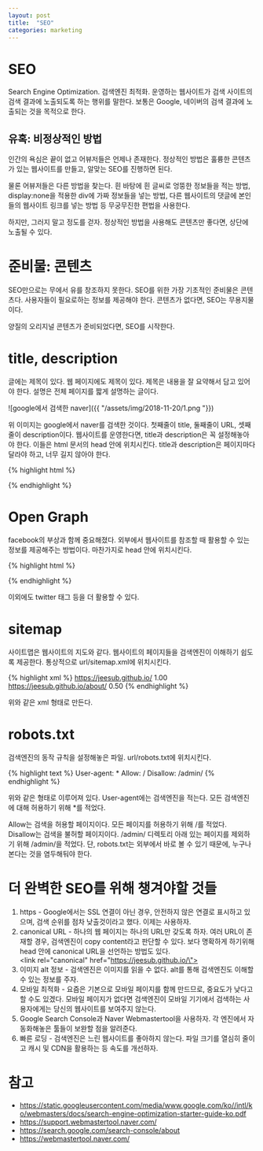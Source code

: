 ```yaml
---
layout: post
title:  "SEO"
categories: marketing
---
```


# SEO

Search Engine Optimization. 검색엔진 최적화. 
운영하는 웹사이트가 검색 사이트의 검색 결과에 노출되도록 하는 행위를 말한다. 
보통은 Google, 네이버의 검색 결과에 노출되는 것을 목적으로 한다. 

## 유혹: 비정상적인 방법

인간의 욕심은 끝이 없고 어뷰저들은 언제나 존재한다. 
정상적인 방법은 훌륭한 콘텐츠가 있는 웹사이트를 만들고, 알맞는 SEO를 진행하면 된다. 

물론 어뷰저들은 다른 방법을 찾는다. 
흰 바탕에 흰 글씨로 엉뚱한 정보들을 적는 방법, display:none을 적용한 div에 가짜 정보들을 넣는 방법, 다른 웹사이트의 댓글에 본인들의 웹사이트 링크를 넣는 방법 등 무궁무진한 편법을 사용한다. 

하지만, 그러지 말고 정도를 걷자. 
정상적인 방법을 사용해도 콘텐츠만 좋다면, 상단에 노출될 수 있다. 

# 준비물: 콘텐츠

SEO만으로는 무에서 유를 창조하지 못한다. 
SEO를 위한 가장 기초적인 준비물은 콘텐츠다. 
사용자들이 필요로하는 정보를 제공해야 한다. 
콘텐츠가 없다면, SEO는 무용지물이다. 

양질의 오리지널 콘텐츠가 준비되었다면, SEO를 시작한다. 

# title, description

글에는 제목이 있다. 
웹 페이지에도 제목이 있다. 
제목은 내용을 잘 요약해서 담고 있어야 한다. 
설명은 전체 페이지를 짧게 설명하는 글이다. 

![google에서 검색한 naver]({{ "/assets/img/2018-11-20/1.png "}})

위 이미지는 google에서 naver를 검색한 것이다. 
첫째줄이 title, 둘째줄이 URL, 셋째줄이 description이다. 
웹사이트를 운영한다면, title과 description은 꼭 설정해놓아야 한다. 
이들은 html 문서의 head 안에 위치시킨다. 
title과 description은 페이지마다 달라야 하고, 너무 길지 않아야 한다. 

{% highlight html %}
<head>
  <title>제목</title>
  <meta name="description" content="설명">
</head>
{% endhighlight %}

# Open Graph

facebook의 부상과 함께 중요해졌다. 
외부에서 웹사이트를 참조할 때 활용할 수 있는 정보를 제공해주는 방법이다. 
마찬가지로 head 안에 위치시킨다. 

{% highlight html %}
<head>
  <meta property="og:type" content="website">
  <meta property="og:title" content= "제목">
  <meta property="og:description" content="설명">
  <meta property="og:url" content="URL">
  <meta property="og:image" content="대표_이미지_URL">
</head>
{% endhighlight %}

이외에도 twitter 태그 등을 더 활용할 수 있다. 

# sitemap

사이트맵은 웹사이트의 지도와 같다. 
웹사이트의 페이지들을 검색엔진이 이해하기 쉽도록 제공한다. 
통상적으로 url/sitemap.xml에 위치시킨다. 

{% highlight xml %}
<urlset xmlns="http://www.sitemaps.org/schemas/sitemap/0.9" xmlns:xsi="http://www.w3.org/2001/XMLSchema-instance" xsi:schemaLocation="http://www.sitemaps.org/schemas/sitemap/0.9 http://www.sitemaps.org/schemas/sitemap/0.9/sitemap.xsd">
  <url>
    <loc>https://jeesub.github.io/</loc>
    <priority>1.00</priority>
  </url>
  <url>
    <loc>https://jeesub.github.io/about/</loc>
    <priority>0.50</priority>
  </url>
</urlset>
{% endhighlight %}

위와 같은 xml 형태로 만든다. 

# robots.txt

검색엔진의 동작 규칙을 설정해놓은 파일. 
url/robots.txt에 위치시킨다. 

{% highlight text %}
User-agent: *
Allow: /
Disallow: /admin/
{% endhighlight %}

위와 같은 형태로 이루어져 있다. User-agent에는 검색엔진을 적는다. 
모든 검색엔진에 대해 허용하기 위해 \*를 적었다. 

Allow는 검색을 허용할 페이지이다. 모든 페이지를 허용하기 위해 /를 적었다. 
Disallow는 검색을 불허할 페이지이다. /admin/ 디렉토리 아래 있는 페이지를 제외하기 위해 /admin/을 적었다. 
단, robots.txt는 외부에서 바로 볼 수 있기 때문에, 누구나 본다는 것을 염두해둬야 한다. 

# 더 완벽한 SEO를 위해 챙겨야할 것들

1. https - Google에서는 SSL 연결이 아닌 경우, 안전하지 않은 연결로 표시하고 있으며, 검색 순위를 점차 낮출것이라고 했다. 이제는 사용하자.
2. canonical URL - 하나의 웹 페이지는 하나의 URL만 갖도록 하자.
여러 URL이 존재할 경우, 검색엔진이 copy content라고 판단할 수 있다.
보다 명확하게 하기위해 head 안에 canonical URL을 선언하는 방법도 있다.<br />
\<link rel=\"canonical\" href=\"https://jeesub.github.io/\">
3. 이미지 alt 정보 - 검색엔진은 이미지를 읽을 수 없다. alt를 통해 검색엔진도 이해할 수 있는 정보를 주자.
4. 모바일 최적화 - 요즘은 기본으로 모바일 페이지를 함께 만드므로, 중요도가 낮다고 할 수도 있겠다.
모바일 페이지가 없다면 검색엔진이 모바일 기기에서 검색하는 사용자에게는 당신의 웹사이트를 보여주지 않는다.
5. Google Search Console과 Naver Webmastertool을 사용하자.
각 엔진에서 자동화해놓은 툴들이 보완할 점을 알려준다.
6. 빠른 로딩 - 검색엔진은 느린 웹사이트를 좋아하지 않는다. 파일 크기를 열심히 줄이고 캐시 및 CDN을 활용하는 등 속도를 개선하자.

# 참고 

* <https://static.googleusercontent.com/media/www.google.com/ko//intl/ko/webmasters/docs/search-engine-optimization-starter-guide-ko.pdf>
* <https://support.webmastertool.naver.com/>
* <https://search.google.com/search-console/about>
* <https://webmastertool.naver.com/>